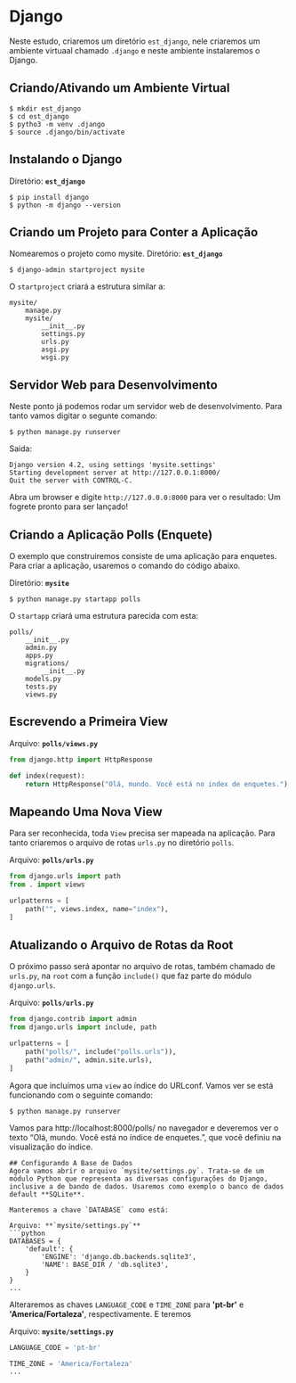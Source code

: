 # Django
Neste estudo, criaremos um diretório `est_django`, nele criaremos um ambiente virtuaal chamado `.django` e neste ambiente instalaremos o Django.

## Criando/Ativando um Ambiente Virtual
```shell
$ mkdir est_django
$ cd est_django
$ pytho3 -m venv .django
$ source .django/bin/activate
```
## Instalando o Django
Diretório: **`est_django`**
```shell
$ pip install django
$ python -m django --version
```
## Criando um Projeto para Conter a Aplicação
Nomearemos o projeto como mysite.
Diretório: **`est_django`**
```shell
$ django-admin startproject mysite
```
O `startproject` criará a estrutura similar a:
```shell
mysite/
    manage.py
    mysite/
        __init__.py
        settings.py
        urls.py
        asgi.py
        wsgi.py
```

## Servidor Web para Desenvolvimento
Neste ponto já podemos rodar um servidor web de desenvolvimento. Para tanto vamos digitar o segunte comando:
```shell
$ python manage.py runserver
```
Saida:
```shell
Django version 4.2, using settings 'mysite.settings'
Starting development server at http://127.0.0.1:8000/
Quit the server with CONTROL-C.
```
Abra um browser e digite `http://127.0.0.0:8000` para ver o resultado: Um fogrete pronto para ser lançado!
## Criando a Aplicação Polls (Enquete)
O exemplo que construiremos consiste de uma aplicação para enquetes. Para criar a aplicação, usaremos o comando do código abaixo.

Diretório: **`mysite`**
```shell
$ python manage.py startapp polls
```
O `startapp` criará uma estrutura parecida com esta:
```shell
polls/
    __init__.py
    admin.py
    apps.py
    migrations/
        __init__.py
    models.py
    tests.py
    views.py
```
## Escrevendo a Primeira View
Arquivo: **`polls/views.py`**
```python
from django.http import HttpResponse

def index(request):
    return HttpResponse("Olá, mundo. Você está no index de enquetes.")
```
## Mapeando Uma Nova View
Para ser reconhecida, toda `View` precisa ser mapeada na aplicação. 
Para tanto criaremos o arquivo de rotas `urls.py` no diretório `polls`.

Arquivo: **`polls/urls.py`**
```python
from django.urls import path
from . import views

urlpatterns = [
    path("", views.index, name="index"),
]
```
## Atualizando o Arquivo de Rotas da Root
O próximo passo será apontar no arquivo de rotas, também chamado de `urls.py`, na `root` com a função `include()` que faz parte do módulo `django.urls`.

Arquivo: **`polls/urls.py`**
```python
from django.contrib import admin
from django.urls import include, path

urlpatterns = [
    path("polls/", include("polls.urls")),
    path("admin/", admin.site.urls),
]
```
Agora que incluímos uma `view` ao índice do URLconf. Vamos ver se está funcionando com o seguinte comando:

```shell
$ python manage.py runserver
```
Vamos para http://localhost:8000/polls/ no navegador e deveremos ver o texto “Olá, mundo. Você está no índice de enquetes.”, que você definiu na visualização do índice.
```
## Configurando A Base de Dados
Agora vamos abrir o arquivo `mysite/settings.py`. Trata-se de um módulo Python que representa as diversas configurações do Django, inclusive a de bando de dados. Usaremos como exemplo o banco de dados default **SQLite**.

Manteremos a chave `DATABASE` como está:

Arquivo: **`mysite/settings.py`**
```python
DATABASES = {
    'default': {
        'ENGINE': 'django.db.backends.sqlite3',
        'NAME': BASE_DIR / 'db.sqlite3',
    }
}
...
```
Alteraremos as chaves `LANGUAGE_CODE` e `TIME_ZONE` para **'pt-br'** e **'America/Fortaleza'**, respectivamente. E teremos

Arquivo: **`mysite/settings.py`**
```python
LANGUAGE_CODE = 'pt-br'

TIME_ZONE = 'America/Fortaleza'
...
```

